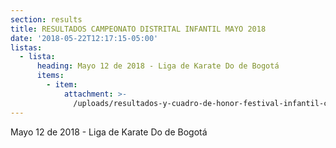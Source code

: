 ```yaml
---
section: results
title: RESULTADOS CAMPEONATO DISTRITAL INFANTIL MAYO 2018
date: '2018-05-22T12:17:15-05:00'
listas:
  - lista:
      heading: Mayo 12 de 2018 - Liga de Karate Do de Bogotá
      items:
        - item:
            attachment: >-
              /uploads/resultados-y-cuadro-de-honor-festival-infantil-campenato-distrital-mayo12.pdf
---
```

Mayo 12 de 2018 - Liga de Karate Do de Bogotá
